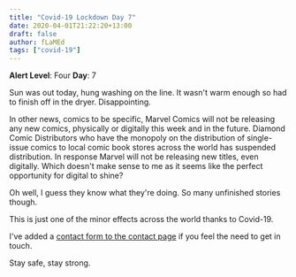 ```yaml
---
title: "Covid-19 Lockdown Day 7"
date: 2020-04-01T21:22:20+13:00
draft: false
author: fLaMEd
tags: ["covid-19"]
---
```


**Alert Level**: Four
**Day**: 7

Sun was out today, hung washing on the line. It wasn't warm enough so had to finish off in the dryer. Disappointing. 

In other news, comics to be specific, Marvel Comics will not be releasing any new comics, physically or digitally this week and in the future. Diamond Comic Distributors who have the monopoly on the distribution of single-issue comics to local comic book stores across the world has suspended distribution. In response Marvel will not be releasing new titles, even digitally. Which doesn't make sense to me as it seems like the perfect opportunity for digital to shine?

Oh well, I guess they know what they're doing. So many unfinished stories though.

This is just one of the minor effects across the world thanks to Covid-19.

I've added a [contact form to the contact page](https://flamed.nz/contact/) if you feel the need to get in touch.

Stay safe, stay strong.